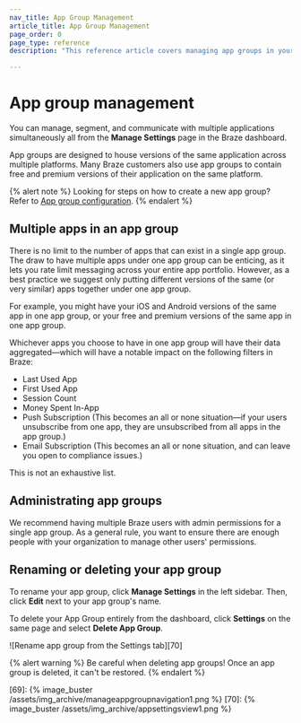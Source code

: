 ```yaml
---
nav_title: App Group Management
article_title: App Group Management
page_order: 0
page_type: reference
description: "This reference article covers managing app groups in your Braze dashboard. Here you can find information on the draws of multiple app groups, how to delete your app group, and more."

---
```


# App group management

You can manage, segment, and communicate with multiple applications simultaneously all from the **Manage Settings** page in the Braze dashboard.

App groups are designed to house versions of the same application across multiple platforms. Many Braze customers also use app groups to contain free and premium versions of their application on the same platform.

{% alert note %}
Looking for steps on how to create a new app group? Refer to [App group configuration]({{site.baseurl}}/developer_guide/platform_wide/app_group_configuration/).
{% endalert %}

## Multiple apps in an app group

There is no limit to the number of apps that can exist in a single app group. The draw to have multiple apps under one app group can be enticing, as it lets you rate limit messaging across your entire app portfolio. However, as a best practice we suggest only putting different versions of the same (or very similar) apps together under one app group.

For example, you might have your iOS and Android versions of the same app in one app group, or your free and premium versions of the same app in one app group.

Whichever apps you choose to have in one app group will have their data aggregated—which will have a notable impact on the following filters in Braze:

- Last Used App
- First Used App
- Session Count
- Money Spent In-App
- Push Subscription (This becomes an all or none situation—if your users unsubscribe from one app, they are unsubscribed from all apps in the app group.)
- Email Subscription (This becomes an all or none situation, and can leave you open to compliance issues.)

This is not an exhaustive list.

## Administrating app groups

We recommend having multiple Braze users with admin permissions for a single app group. As a general rule, you want to ensure there are enough people with your organization to manage other users' permissions.

## Renaming or deleting your app group

To rename your app group, click **Manage Settings** in the left sidebar. Then, click <span style="font-size: 14px;margin-bottom: .5rem;height: 16px;width: 16px;" class="fas fa-pencil-alt" ></span>**Edit** next to your app group's name.

To delete your App Group entirely from the dashboard, click <span style="font-size: 14px;margin-bottom: .5rem;height: 16px;width: 16px;" class="fas fa-cog" ></span>**Settings** on the same page and select **Delete App Group**.

![Rename app group from the Settings tab][70]

{% alert warning %}
Be careful when deleting app groups! Once an app group is deleted, it can't be restored.
{% endalert %}

[69]: {% image_buster /assets/img_archive/manageappgroupnavigation1.png %}
[70]: {% image_buster /assets/img_archive/appsettingsview1.png %}
